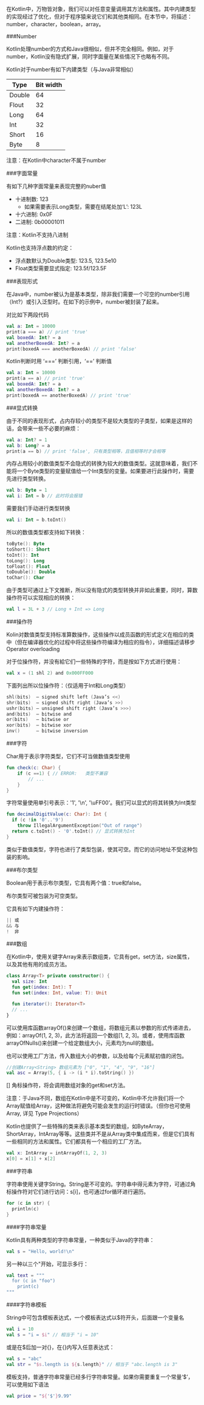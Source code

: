 在Kotlin中，万物皆对象，我们可以对任意变量调用其方法和属性。其中内建类型的实现经过了优化，但对于程序猿来说它们和其他类相同。在本节中，将描述：number，character，boolean，array。

###Number

Kotlin处理number的方式和Java很相似，但并不完全相同。例如，对于number，Kotlin没有隐式扩展，同时字面量在某些情况下也略有不同。

Kotlin对于number有如下内建类型（与Java非常相似）

Type     | Bit width
-------- | -------------
Double   | 64
Flout    | 32
Long     | 64
Int      | 32
Short    | 16
Byte     | 8

注意：在Kotlin中character不属于number

###字面常量

有如下几种字面常量来表现完整的nuber值

- 十进制数: 123
  - 如果需要表示Long类型，需要在结尾处加‘L’: 123L
- 十六进制: 0x0F
- 二进制: 0b00001011

注意：Kotlin不支持八进制

Kotlin也支持浮点数的约定：

- 浮点数默认为Double类型: 123.5, 123.5e10
- Float类型需要显式指定: 123.5f/123.5F

###表现形式

在Java中，number被认为是基本类型，除非我们需要一个可空的number引用（Int?）或引入泛型时。在如下的示例中，number被封装了起来。

对比如下两段代码

```Kotlin
val a: Int = 10000
print(a === a) // print 'true'
val boxedA: Int? = a
val anotherBoxedA: Int? = a
print(boxedA === anotherBoxedA) // print 'false'
```

Kotlin判断时用 ‘===’ 判断引用，‘==’ 判断值

```Kotlin
val a: Int = 10000
print(a == a) // print 'true'
val boxedA: Int? = a
val anotherBoxedA: Int? = a
print(boxedA == anotherBoxedA) // print 'true'
```

###显式转换

由于不同的表现形式，占内存较小的类型不是较大类型的子类型，如果是这样的话，会带来一些不必要的麻烦：

```Kotlin
val a: Int? = 1
val b: Long? = a
print(a == b) // print 'false', 只有类型相等，且值相等时才会相等
```
内存占用较小的数值类型不会隐式的转换为较大的数值类型。这就意味着，我们不能将一个Byte类型的变量赋值给一个Int类型的变量。如果要进行此操作时，需要先进行类型转换。

```Kotlin
val b: Byte = 1
val i: Int = b // 此时将会报错
```

需要我们手动进行类型转换

```Kotlin
val i: Int = b.toInt()
```

所以的数值类型都支持如下转换：

```Kotlin
toByte(): Byte
toShort(): Short
toInt(): Int
toLong(): Long
toFloat(): Float
toDouble(): Double
toChar(): Char
```

由于类型可通过上下文推断，所以没有隐式的类型转换并非如此重要，同时，算数操作符可以实现相应的转换：

```Kotlin
val l = 3L + 3 // Long + Int => Long
```

###操作符

Kolin对数值类型支持标准算数操作，这些操作以成员函数的形式定义在相应的类中（但在编译器优化的过程中将这些操作符编译为相应的指令），详细描述请移步 Operator overloading

对于位操作符，并没有給它们一些特殊的字符，而是按如下方式进行使用：

```Kotlin
val x = (1 shl 2) and 0x000FF000
```

下面列出所以位操作符：（仅适用于Int和Long类型）

```Kotlin
shl(bits)  – signed shift left (Java’s <<)
shr(bits)  – signed shift right (Java’s >>)
ushr(bits) – unsigned shift right (Java’s >>>)
and(bits)  – bitwise and
or(bits)   – bitwise or
xor(bits)  – bitwise xor
inv()      – bitwise inversion
```

###字符

Char用于表示字符类型，它们不可当做数值类型使用

```Kotlin
fun check(c: Char) {
	if (c ==1) { // ERROR:	 类型不兼容
		// ...
	}
}
```

字符常量使用单引号表示：'1', '\n', '\uFF00'。我们可以显式的将其转换为Int类型

```Kotlin
fun decimalDigitValue(c: Char): Int {
  if (c !in '0'..'9')
    throw IllegalArgumentException("Out of range")
  return c.toInt() - '0'.toInt() // 显式转换为Int
}
```
类似于数值类型，字符也进行了类型包装，使其可空。而它的访问地址不受这种包装的影响。

###布尔类型

Boolean用于表示布尔类型，它具有两个值：true和false。

布尔类型可被包装为可空类型。

它具有如下内建操作符：

```Kotlin
|| 或
&& 与
!  非

```

###数组

在Kotlin中，使用关键字Array来表示数组类，它具有get，set方法，size属性，以及其他有用的成员方法。

```Kotlin
class Array<T> private constructor() {
  val size: Int
  fun get(index: Int): T
  fun set(index: Int, value: T): Unit

  fun iterator(): Iterator<T>
  // ...
}
```

可以使用库函数arrayOf()来创建一个数组，将数组元素以参数的形式传递进去，例如：arrayOf(1, 2, 3)，此方法将返回一个数组[1, 2, 3]。或者，使用库函数arrayOfNulls()来创建一个给定数组大小，元素均为null的数组。

也可以使用工厂方法，传入数组大小的参数，以及给每个元素赋初值的闭包。

```Kotlin
//创建Array<String> 数组元素为 ["0", "1", "4", "9", "16"]
val asc = Array(5, { i -> (i * i).toString() })
```
[] 角标操作符，将会调用数组对象的get和set方法。

注意：于Java不同，数组在Kotlin中是不可变的，Kotlin中不允许我们将一个Array<String>赋值给Array<Any>，这种做法将避免可能会发生的运行时错误。（但你也可使用Array<out Any>, 详见 Type Projections）

Kotlin也提供了一些特殊的类来表示基本类型的数组，如ByteArray，ShortArray，IntArray等等。这些类并不是从Array类中集成而来，但是它们具有一些相同的方法和属性。它们都具有一个相应的工厂方法。

```Kotlin
val x: IntArray = intArrayOf(1, 2, 3)
x[0] = x[1] + x[2]
```

###字符串

字符串使用关键字String。String是不可变的。字符串中得元素为字符，可通过角标操作符对它们进行访问：s[i]，也可通过for循环进行遍历。

```Kotlin
for (c in str) {
  println(c)
}
```

####字符串常量

Kotlin具有两种类型的字符串常量，一种类似于Java的字符串：

```Kotlin
val s = "Hello, world!\n"
```

另一种以三个"开始，可显示多行：
```Kotlin
val text = """
  for (c in "foo")
    print(c)
"""
```

####字符串模板

String中可包含模板表达式，一个模板表达式以$符开头，后面跟一个变量名

```Kotlin
val i = 10
val s = "i = $i" // 相当于 "i = 10"
```

或是在$后加一对{}，在{}内写入任意表达式：

```Kotlin
val s = "abc"
val str = "$s.length is ${s.length}" // 相当于 "abc.length is 3"
```

模板支持，普通字符串常量已经多行字符串常量。如果你需要重复一个常量‘$’，可以使用如下语法

```Kotlin
val price = "${'$'}9.99"
```